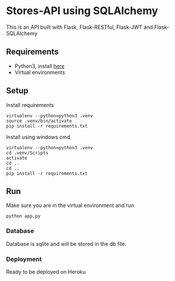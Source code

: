 # Stores-API using SQLAlchemy

This is an API built with Flask, Flask-RESTful, Flask-JWT and Flask-SQLAlchemy


## Requirements
- Python3, install [here](https://www.python.org/downloads/)
- Virtual environments

## Setup
Install requirements
```
virtualenv --python=python3 .venv
source .venv/bin/activate
pip install -r requirements.txt
```
Install using windows cmd
```
virtualenv --python=python3 .venv
cd .venv/Scripts
activate
cd ..
cd ..
pip install -r requirements.txt
```

## Run
Make sure you are in the virtual environment and run
```
python app.py
```

### Database
Database is sqlite and will be stored in the db file.

### Deployment
Ready to be deployed on Heroku
